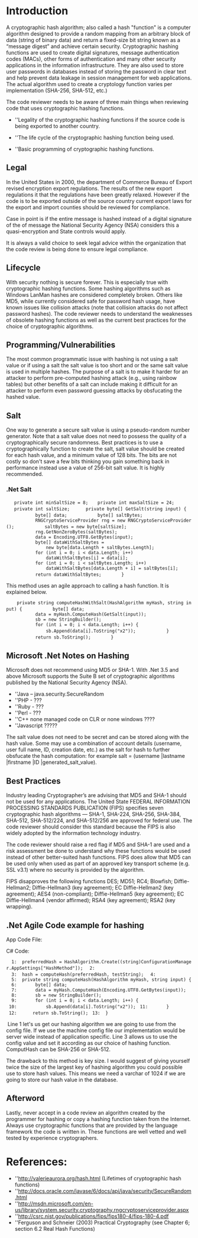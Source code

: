 # Introduction

A cryptographic hash algorithm; also called a hash "function" is a
computer algorithm designed to provide a random mapping from an
arbitrary block of data (string of binary data) and return a fixed-size
bit string known as a “message digest” and achieve certain security.
Cryptographic hashing functions are used to create digital signatures,
message authentication codes (MACs), other forms of authentication and
many other security applications in the information infrastructure. They
are also used to store user passwords in databases instead of storing
the password in clear text and help prevent data leakage in session
management for web applications. The actual algorithm used to create a
cryptology function varies per implementation (SHA-256, SHA-512, etc.)

The code reviewer needs to be aware of three main things when reviewing
code that uses cryptographic hashing functions.

  - ''Legality of the cryptographic hashing functions if the source code
    is being exported to another country.

<!-- end list -->

  - ''The life cycle of the cryptographic hashing function being used.

<!-- end list -->

  - ''Basic programming of cryptographic hashing functions.

## Legal

In the United States in 2000, the department of Commerce Bureau of
Export revised encryption export regulations. The results of the new
export regulations it that the regulations have been greatly relaxed.
However if the code is to be exported outside of the source country
current export laws for the export and import counties should be
reviewed for compliance.

Case in point is if the entire message is hashed instead of a digital
signature of the of message the National Security Agency (NSA) considers
this a quasi-encryption and State controls would apply.

It is always a valid choice to seek legal advice within the organization
that the code review is being done to ensure legal compliance.

## Lifecycle

With security nothing is secure forever. This is especially true with
cryptographic hashing functions. Some hashing algorithms such as Windows
LanMan hashes are considered completely broken. Others like MD5, while
currently considered safe for password hash usage, have known issues
like collision attacks (note that collision attacks do not affect
password hashes). The code reviewer needs to understand the weaknesses
of obsolete hashing functions as well as the current best practices for
the choice of cryptographic algorithms.

## Programming/Vulnerabilities

The most common programmatic issue with hashing is not using a salt
value or if using a salt the salt value is too short and or the same
salt value is used in multiple hashes. The purpose of a salt is to make
it harder for an attacker to perform pre-computed hashing attack (e.g.,
using rainbow tables) but other benefits of a salt can include making it
difficult for an attacker to perform even password guessing attacks by
obsfucating the hashed value.

## Salt

One way to generate a secure salt value is using a pseudo-random number
generator. Note that a salt value does not need to possess the quality
of a cryptographically secure randomness. Best practices is to use a
cryptographically function to create the salt, salt value should be
created for each hash value, and a minimum value of 128 bits. The bits
are not costly so don't save a few bits thinking you gain something back
in performance instead use a value of 256-bit salt value. It is highly
recommended.

### .Net Salt

`   private int minSaltSize = 8;`
`   private int maxSaltSize = 24;`
`   private int saltSize; `
` `
`   private byte[] GetSalt(string input) {`
`           byte[] data;`
`           byte[] saltBytes;`
`           RNGCryptoServiceProvider rng = new RNGCryptoServiceProvider();`
`           saltBytes = new byte[saltSize];`
`           rng.GetNonZeroBytes(saltBytes);`
`           data = Encoding.UTF8.GetBytes(input);`
`           byte[] dataWithSaltBytes =`
`               new byte[data.Length + saltBytes.Length];`
`           for (int i = 0; i < data.Length; i++)`
`               dataWithSaltBytes[i] = data[i];`
`           for (int i = 0; i < saltBytes.Length; i++)`
`               dataWithSaltBytes[data.Length + i] = saltBytes[i];`
`           return dataWithSaltBytes;`
`       }`

This method uses an agile approach to calling a hash function. It is
explained below.

`    private string computeHashWithSalt(HashAlgorithm myHash, string input) {`
`           byte[] data;`
`           data = myHash.ComputeHash(GetSalt(input));`
`           sb = new StringBuilder();`
`           for (int i = 0; i < data.Length; i++) {`
`               sb.Append(data[i].ToString("x2"));`
`           }`
`           return sb.ToString();`
`       }`

## Microsoft .Net Notes on Hashing

Microsoft does not recommend using MD5 or SHA-1. With .Net 3.5 and above
Microsoft supports the Suite B set of cryptographic algorithms published
by the National Security Agency (NSA).

  - ''Java – java.security.SecureRandom
  - ''PHP - ???
  - ''Ruby - ???
  - ''Perl - ???
  - ''C++ none managed code on CLR or none windows ????
  - ''Javascript ?????

The salt value does not need to be secret and can be stored along with
the hash value. Some may use a combination of account details (username,
user full name, ID, creation date, etc.) as the salt for hash to further
obsfucate the hash computation: for example salt = (username |lastname
|firstname |ID |generated_salt_value).

## Best Practices

Industry leading Cryptographer’s are advising that MD5 and SHA-1 should
not be used for any applications. The United State FEDERAL INFORMATION
PROCESSING STANDARDS PUBLICATION (FIPS) specifies seven cryptographic
hash algorithms — SHA-1, SHA-224, SHA-256, SHA-384, SHA-512,
SHA-512/224, and SHA-512/256 are approved for federal use. The code
reviewer should consider this standard because the FIPS is also widely
adopted by the information technology industry.

The code reviewer should raise a red flag if MD5 and SHA-1 are used and
a risk assessment be done to understand why these functions would be
used instead of other better-suited hash functions. FIPS does allow that
MD5 can be used only when used as part of an approved key transport
scheme (e.g. SSL v3.1) where no security is provided by the algorithm.

FIPS disapproves the following functions DES; MD51; RC4; Blowfish;
Diffie-Hellman2; Diffie-Hellman3 (key agreement); EC Diffie-Hellman2
(key agreement); AES4 (non-compliant); Diffie-Hellman5 (key agreement);
EC Diffie-Hellman4 (vendor affirmed); RSA4 (key agreement); RSA2 (key
wrapping).

## .Net Agile Code example for hashing

App Code File: <add key="HashMethod" value="SHA512"/>

C\# Code:

`  1:  preferredHash = HashAlgorithm.Create((string)ConfigurationManager.AppSettings["HashMethod"]);`
`  2:   `
`  3:  hash = computeHash(preferredHash, testString);`
`  4:   `
`  5:  private string computeHash(HashAlgorithm myHash, string input) {`
`  6:       byte[] data;`
`  7:       data = myHash.ComputeHash(Encoding.UTF8.GetBytes(input));`
`  8:       sb = new StringBuilder();`
`  9:       for (int i = 0; i < data.Length; i++) {`
` 10:           sb.Append(data[i].ToString("x2"));`
` 11:       }`
` 12:      return sb.ToString();`
` 13:  }`

 Line 1 let's us get our hashing algorithm we are going to use from the
config file. If we use the machine config file our implementation would
be server wide instead of application specific. Line 3 allows us to use
the config value and set it according as our choice of hashing function.
ComputHash can be SHA-256 or SHA-512.

The drawback to this method is key size. I would suggest of giving
yourself twice the size of the largest key of hashing algorithm you
could possible use to store hash values. This means we need a varchar of
1024 if we are going to store our hash value in the database.

## Afterword

Lastly, never accept in a code review an algorithm created by the
programmer for hashing or copy a hashing function taken from the
Internet. Always use cryptographic functions that are provided by the
language framework the code is written in. These functions are well
vetted and well tested by experience cryptographers.

# References:

  - ''<http://valerieaurora.org/hash.html> (Lifetimes of cryptographic
    hash functions)
  - ''<http://docs.oracle.com/javase/6/docs/api/java/security/SecureRandom.html>
  - ''<http://msdn.microsoft.com/en-us/library/system.security.cryptography.rngcryptoserviceprovider.aspx>
  - ''<http://csrc.nist.gov/publications/fips/fips180-4/fips-180-4.pdf>
  - ''Ferguson and Schneier (2003) Practical Cryptography (see Chapter
    6; section 6.2 Real Hash Functions)